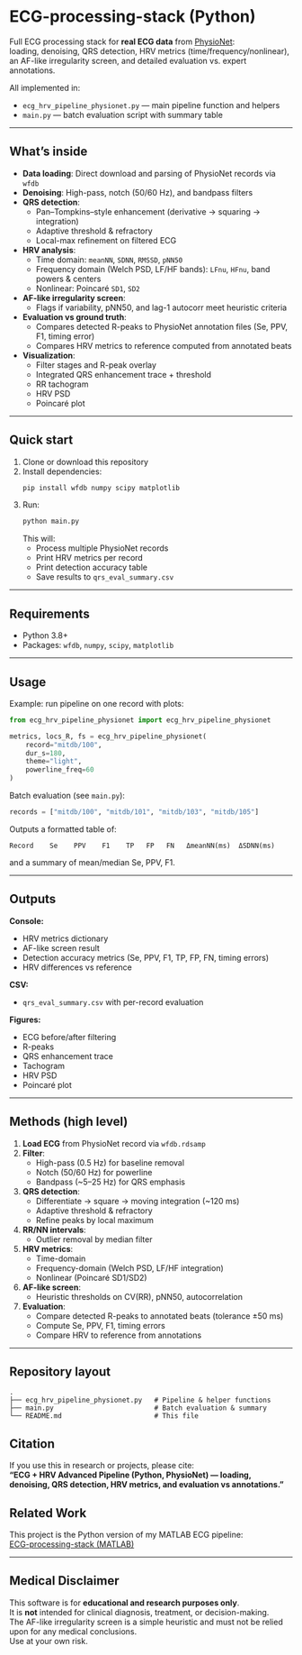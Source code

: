 

# ECG-processing-stack (Python)

Full ECG processing stack for **real ECG data** from [PhysioNet](https://physionet.org/):  
loading, denoising, QRS detection, HRV metrics (time/frequency/nonlinear), an AF-like irregularity screen, and detailed evaluation vs. expert annotations.

All implemented in:

- `ecg_hrv_pipeline_physionet.py` — main pipeline function and helpers  
- `main.py` — batch evaluation script with summary table

---

##  What’s inside

- **Data loading**: Direct download and parsing of PhysioNet records via `wfdb`
- **Denoising**: High-pass, notch (50/60 Hz), and bandpass filters
- **QRS detection**:
  - Pan–Tompkins–style enhancement (derivative → squaring → integration)
  - Adaptive threshold & refractory
  - Local-max refinement on filtered ECG
- **HRV analysis**:
  - Time domain: `meanNN`, `SDNN`, `RMSSD`, `pNN50`
  - Frequency domain (Welch PSD, LF/HF bands): `LFnu`, `HFnu`, band powers & centers
  - Nonlinear: Poincaré `SD1`, `SD2`
- **AF-like irregularity screen**:
  - Flags if variability, pNN50, and lag-1 autocorr meet heuristic criteria
- **Evaluation vs ground truth**:
  - Compares detected R-peaks to PhysioNet annotation files (Se, PPV, F1, timing error)
  - Compares HRV metrics to reference computed from annotated beats
- **Visualization**:
  - Filter stages and R-peak overlay
  - Integrated QRS enhancement trace + threshold
  - RR tachogram
  - HRV PSD
  - Poincaré plot

---

##  Quick start

1. Clone or download this repository
2. Install dependencies:
   ```bash
   pip install wfdb numpy scipy matplotlib
   ```
3. Run:
   ```bash
   python main.py
   ```
   This will:
   - Process multiple PhysioNet records
   - Print HRV metrics per record
   - Print detection accuracy table
   - Save results to `qrs_eval_summary.csv`

---

##  Requirements

- Python 3.8+  
- Packages: `wfdb`, `numpy`, `scipy`, `matplotlib`

---

##  Usage

Example: run pipeline on one record with plots:
```python
from ecg_hrv_pipeline_physionet import ecg_hrv_pipeline_physionet

metrics, locs_R, fs = ecg_hrv_pipeline_physionet(
    record="mitdb/100",
    dur_s=180,
    theme="light",
    powerline_freq=60
)
```

Batch evaluation (see `main.py`):
```python
records = ["mitdb/100", "mitdb/101", "mitdb/103", "mitdb/105"]
```
Outputs a formatted table of:
```
Record    Se    PPV    F1    TP   FP   FN   ΔmeanNN(ms)  ΔSDNN(ms)
```
and a summary of mean/median Se, PPV, F1.

---

##  Outputs

**Console:**
- HRV metrics dictionary
- AF-like screen result
- Detection accuracy metrics (Se, PPV, F1, TP, FP, FN, timing errors)
- HRV differences vs reference

**CSV:**
- `qrs_eval_summary.csv` with per-record evaluation

**Figures:**
- ECG before/after filtering
- R-peaks
- QRS enhancement trace
- Tachogram
- HRV PSD
- Poincaré plot

---

##  Methods (high level)

1. **Load ECG** from PhysioNet record via `wfdb.rdsamp`
2. **Filter**:
   - High-pass (0.5 Hz) for baseline removal
   - Notch (50/60 Hz) for powerline
   - Bandpass (~5–25 Hz) for QRS emphasis
3. **QRS detection**:
   - Differentiate → square → moving integration (~120 ms)
   - Adaptive threshold & refractory
   - Refine peaks by local maximum
4. **RR/NN intervals**:
   - Outlier removal by median filter
5. **HRV metrics**:
   - Time-domain
   - Frequency-domain (Welch PSD, LF/HF integration)
   - Nonlinear (Poincaré SD1/SD2)
6. **AF-like screen**:
   - Heuristic thresholds on CV(RR), pNN50, autocorrelation
7. **Evaluation**:
   - Compare detected R-peaks to annotated beats (tolerance ±50 ms)
   - Compute Se, PPV, F1, timing errors
   - Compare HRV to reference from annotations

---

##  Repository layout

```text
.
├── ecg_hrv_pipeline_physionet.py   # Pipeline & helper functions
├── main.py                         # Batch evaluation & summary
└── README.md                       # This file
```

##  Citation

If you use this in research or projects, please cite:  
**“ECG + HRV Advanced Pipeline (Python, PhysioNet) — loading, denoising, QRS detection, HRV metrics, and evaluation vs annotations.”**

##  Related Work
This project is the Python version of my MATLAB ECG pipeline:  
[ECG-processing-stack (MATLAB)](https://github.com/rzrm99/ECG-processing-stack)


---

##  Medical Disclaimer

This software is for **educational and research purposes only**.  
It is **not** intended for clinical diagnosis, treatment, or decision-making.  
The AF-like irregularity screen is a simple heuristic and must not be relied upon for any medical conclusions.  
Use at your own risk.
